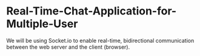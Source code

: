 # Real-Time-Chat-Application-for-Multiple-User
We will be using Socket.io to enable real-time, bidirectional communication between the web server and the client
(browser).
